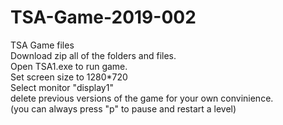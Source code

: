 # TSA-Game-2019-002
TSA Game files<br />
Download zip all of the folders and files.<br />
Open TSA1.exe to run game.<br />
Set screen size to 1280*720<br />
Select monitor "display1"<br />
delete previous versions of the game for your own convinience.<br />
(you can always press "p" to pause and restart a level)<br />
